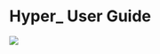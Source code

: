 # Hyper\_ User Guide

![](https://trello-attachments.s3.amazonaws.com/57ac415d5c5774e392d184a5/2073x775/436918810d1daa45a29fa0725d8346dd/main.png)
